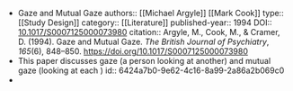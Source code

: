 - Gaze and Mutual Gaze
  authors::  [[Michael Argyle]] [[Mark Cook]]
  type:: [[Study Design]]
  category:: [[Literature]] 
  published-year:: 1994
  DOI:: [10.1017/S0007125000073980](https://doi.org/10.1017/S0007125000073980) 
  citation:: Argyle, M., Cook, M., & Cramer, D. (1994). Gaze and Mutual Gaze. *The British Journal of Psychiatry*, *165*(6), 848–850. https://doi.org/10.1017/S0007125000073980
- This paper discusses gaze (a person looking at another) and mutual gaze (looking at each )
  id:: 6424a7b0-9e62-4c16-8a99-2a86a2b069c0
-